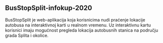 ## BusStopSplit-infokup-2020
BusStopSplit je web-aplikacija koja korisnicima nudi praćenje lokacije autobusa na interaktivnoj karti u realnom vremenu. Uz interaktivnu kartu korisnici imaju mogućnost pregleda lokacija autobusnih stanica na području grada Splita i okolice. 
